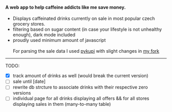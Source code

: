 #### A web app to help caffeine addicts like me save money.
- Displays caffeinated drinks currently on sale in most popular czech grocery stores.
- filtering based on sugar content (in case your lifestyle is not unhealthy enough), dark mode included
- proudly used minimum amount of javascript
\
\
For parsing the sale data I used [pykupi](https://github.com/prostmich/pykupi) with slight changes in [my fork](https://github.com/pointandlaugheveryone/pykupi)

---
TODO:
- [x] track amount of drinks as well (would break the current version)
- [ ] sale until [date] 
- [ ] rewrite db strcture to associate drinks with their respective zero versions
- [ ] individual page for all drinks displaying all offers && for all stores displaying sales in them (many-to-many table)
